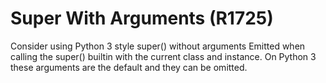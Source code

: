 # Super With Arguments (R1725)

Consider using Python 3 style super() without arguments Emitted when
calling the super() builtin with the current class and instance. On
Python 3 these arguments are the default and they can be omitted.
